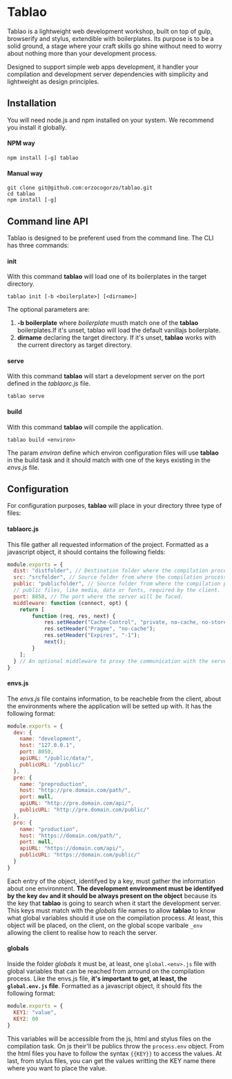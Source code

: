 # Tablao
Tablao is a lightweight web development workshop, built on top of gulp, browserify and stylus, extendible with boilerplates. Its purpose is to be a solid ground, a stage where your craft skills go shine without need to worry about nothing more than your development process.

Designed to support simple web apps development, it handler your compilation and development server dependencies with simplicity and lightweight as design principles.

## Installation
You will need node.js and npm installed on your system. We recommend you install it globally.

#### NPM way
`npm install [-g] tablao`

#### Manual way
```
git clone git@github.com:orzocogorzo/tablao.git
cd tablao
npm install [-g]
```

## Command line API
Tablao is designed to be preferent used from the command line. The CLI has three commands:

#### init
With this command **tablao** will load one of its boilerplates in the target directory.

`tablao init [-b <boilerplate>] [<dirname>]`

The optional parameters are:
1. **-b boilerplate** where *boilerplate* musth match one of the **tablao** boilerplates.If it's unset, tablao will load the default vanillajs boilerplate.
2. **dirname** declaring the target directory. If it's unset, **tablao** works with the current directory as target directory.

#### serve
With this command **tablao** will start a development server on the port defined in the *tablaorc.js* file.

`tablao serve`

#### build
With this command **tablao** will compile the application.

`tablao build <environ>`

The param *environ* define which environ configuration files will use **tablao** in the build task and it should match with one of the keys existing in the *envs.js* file. 

## Configuration
For configuration purposes, **tablao** will place in your directory three type of files:

#### tablaorc.js
This file gather all requested information of the project. Formatted as a javascript object, it should contains the following fields:

```javascript
module.exports = {
  dist: "distfolder", // Destination folder where the compilation process has to place its output.
  src: "srcfolder", // Source folder from where the compilation process has to find its inputs.
  public: "publicfolder", // Source folder from where the compilation process has to find the \
  // public files, like media, data or fonts, required by the client.
  port: 8050, // The port where the server will be faced.
  middleware: function (connect, opt) {
    return [
        function (req, res, next) {
            res.setHeader("Cache-Control", "private, no-cache, no-store, must-revalidate");
            res.setHeader("Pragme", "no-cache");
            res.setHeader("Expires", "-1");
            next();
        }
    ];
  } // An optional middleware to proxy the communication with the server.
}
```

#### envs.js
The *envs.js* file contains information, to be reacheble from the client, about the environments where the application will be setted up with. It has the following format:

```javascript
module.exports = {
  dev: {
    name: "development",
    host: "127.0.0.1",
    port: 8050,
    apiURL: "/public/data/",
    publicURL: "/public/"
  },
  pre: {
    name: "preproduction",
    host: "http://pre.domain.com/path/",
    port: null,
    apiURL: "http://pre.domain.com/api/",
    publicURL: "http://pre.domain.com/public/"
  },
  pro: {
    name: "production",
    host: "https://domain.com/path/",
    port: null,
    apiURL: "https://domain.com/api/",
    publicURL: "https://domain.com/public/"
  }
}
```

Each entry of the object, identifyed by a key, must gather the information about one environment. **The development environment must be identifyed by the key `dev` and it should be always present on the object** because its the key that **tablao** is going to search when it start the development server. This keys must match with the *globals* file names to allow **tablao** to know what global variables should it use on the compilation process. At least, this object will be placed, on the client, on the global scope varibale `_env` allowing the client to realise how to reach the server.

#### globals
Inside the folder *globals* it must be, at least, one `global.<env>.js` file with global variables that can be reached from arround on the compilation process. Like the envs.js file, **it's important to get, at least, the `global.env.js` file**. Formatted as a javascript object, it should fits the following format:

```javascript
module.exports = {
  KEY1: "value",
  KEY2: 00
}
```

This variables will be accessible from the js, html and stylus files on the compilation task. On js their'll be publics throw the `process.env` object. From the html files you have to follow the syntax `{{KEY}}` to access the values. At last, from stylus files, you can get the values writting the KEY name there where you want to place the value.

